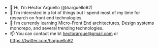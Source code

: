 - 👋 Hi, I’m Héctor Argüello (@harguello92)
- 👀 I’m interested in a lot of things but I spend most of my time for research on front end technologies.
- 🌱 I’m currently learning Micro-Front End architectures, Design systems monorepo, and several trending technologies.
- 📫 You can contact me bt hectorargue@gmail.com or https://twitter.com/harguello92

<!---
harguello92/harguello92 is a ✨ special ✨ repository because its `README.md` (this file) appears on your GitHub profile.
You can click the Preview link to take a look at your changes.
--->
